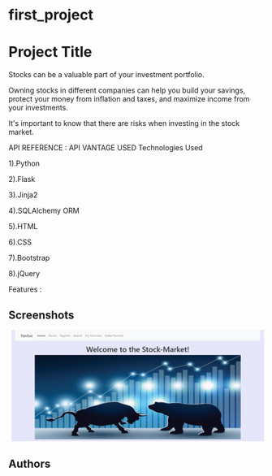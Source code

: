 # first_project
# Project Title
Stocks can be a valuable part of your investment portfolio.


 Owning stocks in different companies can help you build your savings, protect your money from inflation and taxes, and maximize income from your investments.
 
 
  It's important to know that there are risks when investing in the stock market.

API REFERENCE : API VANTAGE USED Technologies Used


1).Python

2).Flask

3).Jinja2

4).SQLAlchemy ORM

5).HTML

6).CSS

7).Bootstrap

8).jQuery

Features :




  

    
## Screenshots

![homepage](/stocks-pic.png)

  
## Authors


  
